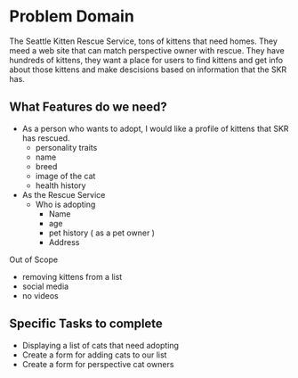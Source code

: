 # Problem Domain

The Seattle Kitten Rescue Service, tons of kittens that need homes. They meed a web site that can match perspective owner with rescue. They have hundreds of kittens, they want a place for users to find kittens and get info about those kittens and make descisions based on information that the SKR has.

## What Features do we need?

- As a person who wants to adopt, I would like a profile of kittens that SKR has rescued.
  - personality traits
  - name
  - breed
  - image of the cat
  - health history
- As the Rescue Service
  - Who is adopting
    - Name
    - age
    - pet history ( as a pet owner )
    - Address

Out of Scope
- removing kittens from a list
- social media
- no videos

## Specific Tasks to complete
 - Displaying a list of cats that need adopting
 - Create a form for adding cats to our list
 - Create a form for perspective cat owners

